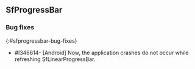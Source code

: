 ## SfProgressBar

### Bug fixes
{:#sfprogressbar-bug-fixes}

* \#I346614- [Android] Now, the application crashes do not occur while refreshing SfLinearProgressBar.